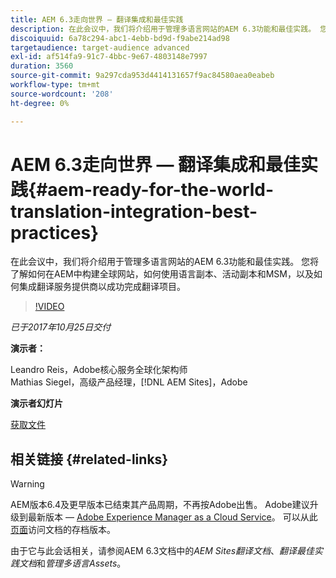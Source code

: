 ```yaml
---
title: AEM 6.3走向世界 — 翻译集成和最佳实践
description: 在此会议中，我们将介绍用于管理多语言网站的AEM 6.3功能和最佳实践。 您将了解如何在AEM中构建全球网站，如何使用语言副本、活动副本和MSM，以及如何集成翻译服务提供商以成功完成翻译项目。
discoiquuid: 6a78c294-abc1-4ebb-bd9d-f9abe214ad98
targetaudience: target-audience advanced
exl-id: af514fa9-91c7-4bbc-9e67-4803148e7997
duration: 3560
source-git-commit: 9a297cda953d4414131657f9ac84580aea0eabeb
workflow-type: tm+mt
source-wordcount: '208'
ht-degree: 0%

---
```


# AEM 6.3走向世界 — 翻译集成和最佳实践{#aem-ready-for-the-world-translation-integration-best-practices}

在此会议中，我们将介绍用于管理多语言网站的AEM 6.3功能和最佳实践。 您将了解如何在AEM中构建全球网站，如何使用语言副本、活动副本和MSM，以及如何集成翻译服务提供商以成功完成翻译项目。

>[!VIDEO](https://video.tv.adobe.com/v/21532/?quality=9)

*已于2017年10月25日交付*

**演示者：**

Leandro Reis，Adobe核心服务全球化架构师\
Mathias Siegel，高级产品经理，[!DNL AEM Sites]，Adobe

**演示者幻灯片**

[获取文件](assets/immerse-2017-translationpresentation-rev1.pdf)

## 相关链接 {#related-links}

>[!WARNING]
>
>AEM版本6.4及更早版本已结束其产品周期，不再按Adobe出售。  Adobe建议升级到最新版本 — [Adobe Experience Manager as a Cloud Service](https://experienceleague.adobe.com/docs/experience-manager-cloud-service.html)。  可以从此[页面](https://experienceleague.adobe.com/docs/experience-manager-release-information/aem-release-updates/previous-updates/aem-previous-versions.html)访问文档的存档版本。
>
>由于它与此会话相关，请参阅AEM 6.3文档中的&#x200B;*AEM Sites翻译文档*、*翻译最佳实践文档*&#x200B;和&#x200B;*管理多语言Assets*。
